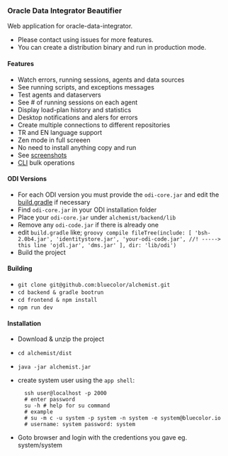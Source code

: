 ### Oracle Data Integrator Beautifier

Web application for oracle-data-integrator.

- Please contact using issues for more features.
- You can create a distribution binary and run in production mode.

#### Features

- Watch errors, running sessions, agents and data sources
- See running scripts, and exceptions messages
- Test agents and dataservers
- See # of running sessions on each agent
- Display load-plan history and statistics
- Desktop notifications and alers for errors
- Create multiple connections to different repositories
- TR and EN language support
- Zen mode in full screeen
- No need to install anything copy and run
- See [screenshots](https://github.com/bluecolor/alchemist/tree/master/screenshots)
- [CLI](cli/) bulk operations


#### ODI Versions

- For each ODI version you must provide the `odi-core.jar` and edit the [build.gradle](backend/build.gradle) if necessary
- Find `odi-core.jar` in your ODI installation folder
- Place your `odi-core.jar` under `alchemist/backend/lib`
- Remove any `odi-code.jar` if there is already one
- edit `build.gradle` like;  ```groovy
    compile fileTree(include: [
    'bsh-2.0b4.jar',
    'identitystore.jar',
    'your-odi-code.jar', //! -----> this line
    'ojdl.jar',
    'dms.jar'
  ], dir: 'lib/odi') ```
- Build the project


#### Building

- `git clone git@github.com:bluecolor/alchemist.git`
- `cd backend & gradle bootrun`
- `cd frontend & npm install`
- `npm run dev`

#### Installation

- Download & unzip the project
- `cd alchemist/dist`
- `java -jar alchemist.jar`
- create system user using the `app shell`:
  ```
    ssh user@localhost -p 2000
    # enter password
    su -h # help for su command
    # example
    # su -m c -u system -p system -n system -e system@bluecolor.io
    # username: system password: system
  ```

- Goto browser and login with the credentions you gave eg. system/system